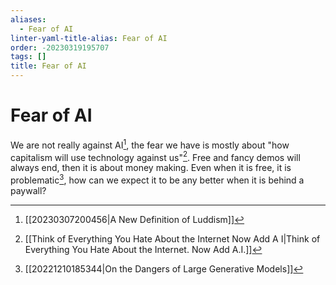 ```yaml
---
aliases:
  - Fear of AI
linter-yaml-title-alias: Fear of AI
order: -20230319195707
tags: []
title: Fear of AI
---
```


# Fear of AI

We are not really against AI[^1], the fear we have is mostly about "how capitalism will use technology against us"[^2]. Free and fancy demos will always end, then it is about money making. Even when it is free, it is problematic[^3], how can we expect it to be any better when it is behind a paywall?

[^1]: [[20230307200456|A New Definition of Luddism]]
[^2]: [[Think of Everything You Hate About the Internet Now Add A I|Think of Everything You Hate About the Internet. Now Add A.I.]]
[^3]: [[20221210185344|On the Dangers of Large Generative Models]]